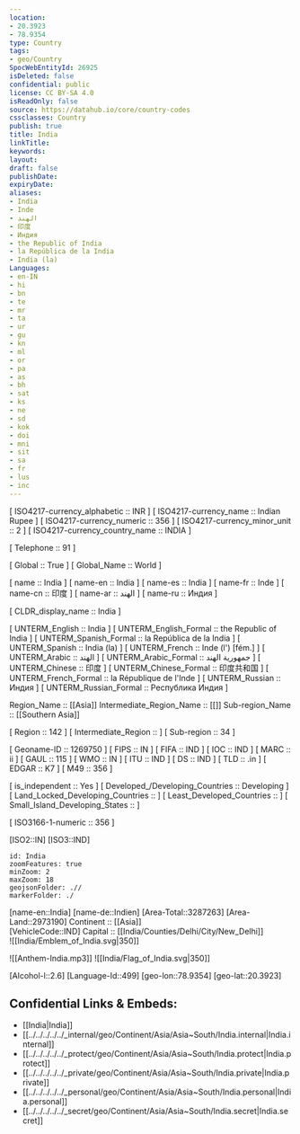 ```yaml
---
location:
- 20.3923
- 78.9354
type: Country
tags:
- geo/Country
SpocWebEntityId: 26925
isDeleted: false
confidential: public
license: CC BY-SA 4.0
isReadOnly: false
source: https://datahub.io/core/country-codes
cssclasses: Country
publish: true
title: India
linkTitle: 
keywords: 
layout: 
draft: false
publishDate: 
expiryDate: 
aliases:
- India
- Inde
- الهند
- 印度
- Индия
- the Republic of India
- la República de la India
- India (la)
Languages:
- en-IN
- hi
- bn
- te
- mr
- ta
- ur
- gu
- kn
- ml
- or
- pa
- as
- bh
- sat
- ks
- ne
- sd
- kok
- doi
- mni
- sit
- sa
- fr
- lus
- inc
---
```



[	ISO4217-currency_alphabetic	 :: INR ] 
[	ISO4217-currency_name	 :: Indian Rupee ] 
[	ISO4217-currency_numeric	 :: 356 ] 
[	ISO4217-currency_minor_unit	 :: 2 ] 
[	ISO4217-currency_country_name	 :: INDIA ] 

[	Telephone	 :: 91 ] 

[	Global	 :: True ] 
[	Global_Name	 :: World ] 

[	name	 :: India ] 
[	name-en	 :: India ] 
[	name-es	 :: India ] 
[	name-fr	 :: Inde ] 
[	name-cn	 :: 印度 ] 
[	name-ar	 :: الهند ] 
[	name-ru	 :: Индия ] 

[	CLDR_display_name	 :: India ] 

[	UNTERM_English	 :: India ] 
[	UNTERM_English_Formal	 :: the Republic of India ] 
[	UNTERM_Spanish_Formal	 :: la República de la India ] 
[	UNTERM_Spanish	 :: India (la) ] 
[	UNTERM_French	 :: Inde (l') [fém.] ] 
[	UNTERM_Arabic	 :: الهند ] 
[	UNTERM_Arabic_Formal	 :: جمهورية الهند ] 
[	UNTERM_Chinese	 :: 印度 ] 
[	UNTERM_Chinese_Formal	 :: 印度共和国 ] 
[	UNTERM_French_Formal	 :: la République de l'Inde ] 
[	UNTERM_Russian	 :: Индия ] 
[	UNTERM_Russian_Formal	 :: Республика Индия ] 

Region_Name ::  [[Asia]] 
Intermediate_Region_Name ::  [[]] 
Sub-region_Name ::  [[Southern Asia]] 

[	Region	 :: 142 ] 
[	Intermediate_Region	 ::  ] 
[	Sub-region	 :: 34 ] 

[	Geoname-ID	 :: 1269750 ] 
[	FIPS	 :: IN ] 
[	FIFA	 :: IND ] 
[	IOC	 :: IND ] 
[	MARC	 :: ii ] 
[	GAUL	 :: 115 ] 
[	WMO	 :: IN ] 
[	ITU	 :: IND ] 
[	DS	 :: IND ] 
[	TLD	 :: .in ] 
[	EDGAR	 :: K7 ] 
[	M49	 :: 356 ] 

[	is_independent	 :: Yes ] 
[	Developed_/Developing_Countries	 :: Developing ] 
[	Land_Locked_Developing_Countries	 ::  ] 
[	Least_Developed_Countries	 ::  ] 
[	Small_Island_Developing_States	 ::  ] 

[	ISO3166-1-numeric	 :: 356 ] 



[ISO2::IN] 
[ISO3::IND] 
```leaflet
id: India
zoomFeatures: true 
minZoom: 2 
maxZoom: 18
geojsonFolder: .// 
markerFolder: ./
```

[name-en::India] 
[name-de::Indien] 
[Area-Total::3287263] 
[Area-Land::2973190] 
Continent :: [[Asia]]  
[VehicleCode::IND] 
Capital :: [[India/Counties/Delhi/City/New_Delhi]]  
![[India/Emblem_of_India.svg|350]]  

![[Anthem-India.mp3]] 
![[India/Flag_of_India.svg|350]]  

[Alcohol-l::2.6] 
[Language-Id::499] 
[geo-lon::78.9354] 
[geo-lat::20.3923] 



## Confidential Links & Embeds: 
- [[India|India]]  
- [[../../../../../_internal/geo/Continent/Asia/Asia~South/India.internal|India.internal]]  
- [[../../../../../_protect/geo/Continent/Asia/Asia~South/India.protect|India.protect]] 
- [[../../../../../_private/geo/Continent/Asia/Asia~South/India.private|India.private]] 
- [[../../../../../_personal/geo/Continent/Asia/Asia~South/India.personal|India.personal]] 
- [[../../../../../_secret/geo/Continent/Asia/Asia~South/India.secret|India.secret]] 
